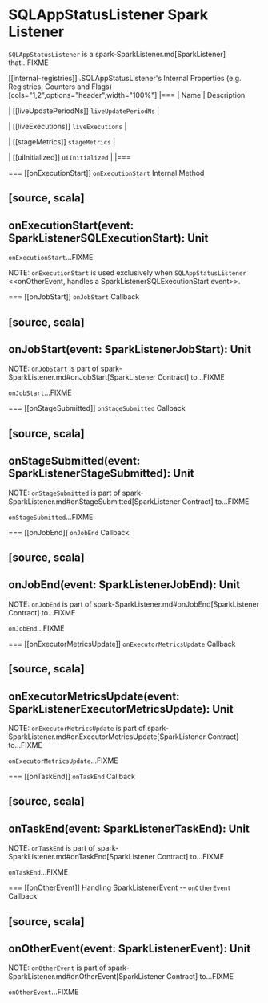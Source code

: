 # SQLAppStatusListener Spark Listener

`SQLAppStatusListener` is a spark-SparkListener.md[SparkListener] that...FIXME

[[internal-registries]]
.SQLAppStatusListener's Internal Properties (e.g. Registries, Counters and Flags)
[cols="1,2",options="header",width="100%"]
|===
| Name
| Description

| [[liveUpdatePeriodNs]] `liveUpdatePeriodNs`
|

| [[liveExecutions]] `liveExecutions`
|

| [[stageMetrics]] `stageMetrics`
|

| [[uiInitialized]] `uiInitialized`
|
|===

=== [[onExecutionStart]] `onExecutionStart` Internal Method

[source, scala]
----
onExecutionStart(event: SparkListenerSQLExecutionStart): Unit
----

`onExecutionStart`...FIXME

NOTE: `onExecutionStart` is used exclusively when `SQLAppStatusListener` <<onOtherEvent, handles a SparkListenerSQLExecutionStart event>>.

=== [[onJobStart]] `onJobStart` Callback

[source, scala]
----
onJobStart(event: SparkListenerJobStart): Unit
----

NOTE: `onJobStart` is part of spark-SparkListener.md#onJobStart[SparkListener Contract] to...FIXME

`onJobStart`...FIXME

=== [[onStageSubmitted]] `onStageSubmitted` Callback

[source, scala]
----
onStageSubmitted(event: SparkListenerStageSubmitted): Unit
----

NOTE: `onStageSubmitted` is part of spark-SparkListener.md#onStageSubmitted[SparkListener Contract] to...FIXME

`onStageSubmitted`...FIXME

=== [[onJobEnd]] `onJobEnd` Callback

[source, scala]
----
onJobEnd(event: SparkListenerJobEnd): Unit
----

NOTE: `onJobEnd` is part of spark-SparkListener.md#onJobEnd[SparkListener Contract] to...FIXME

`onJobEnd`...FIXME

=== [[onExecutorMetricsUpdate]] `onExecutorMetricsUpdate` Callback

[source, scala]
----
onExecutorMetricsUpdate(event: SparkListenerExecutorMetricsUpdate): Unit
----

NOTE: `onExecutorMetricsUpdate` is part of spark-SparkListener.md#onExecutorMetricsUpdate[SparkListener Contract] to...FIXME

`onExecutorMetricsUpdate`...FIXME

=== [[onTaskEnd]] `onTaskEnd` Callback

[source, scala]
----
onTaskEnd(event: SparkListenerTaskEnd): Unit
----

NOTE: `onTaskEnd` is part of spark-SparkListener.md#onTaskEnd[SparkListener Contract] to...FIXME

`onTaskEnd`...FIXME

=== [[onOtherEvent]] Handling SparkListenerEvent -- `onOtherEvent` Callback

[source, scala]
----
onOtherEvent(event: SparkListenerEvent): Unit
----

NOTE: `onOtherEvent` is part of spark-SparkListener.md#onOtherEvent[SparkListener Contract] to...FIXME

`onOtherEvent`...FIXME
